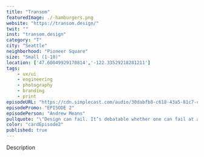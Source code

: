 ```yaml
---
title: "Transom"
featuredImage: ./-hamburgers.png
website: "https://transom.design/"
twit: ""
inst: "transom.design"
category: "T"
city: "Seattle"
neighborhood: "Pioneer Square"
size: "Small (1-10)"
location: ['47.60049929170814','-122.33529218281211']
tags:
    - ux/ui
    - engineering
    - photography
    - branding
    - print
episodeURL: "https://cdn.simplecast.com/audio/30dabfb8-c618-43a5-81c7-c5c83750983a/episodes/1c1d24a9-1967-4e16-ae31-77bd11d5f011/audio/7bf20139-4db8-4732-81e4-e1e92b5a273c/default_tc.mp3"
episodePromo: "EPISODE 2"
episodePerson: "Andrew Means"
pullquote: "\"Design can fail. It’s debatable whether one can fail at art.\""
color: "cardEpisode2"
published: true
---
```


Description
